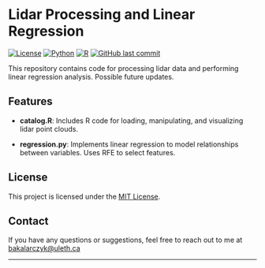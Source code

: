 # Lidar Processing and Linear Regression

[![License](https://img.shields.io/badge/license-MIT-blue.svg)](https://github.com/elbhednam/lidar/blob/main/LICENSE)
[![Python](https://img.shields.io/badge/python-3.7%20%7C%203.8%20%7C%203.9-blue)](https://www.python.org/)
[![R](https://img.shields.io/badge/R-4.0%20%7C%204.1-blue)](https://www.r-project.org/)
[![GitHub last commit](https://img.shields.io/github/last-commit/elbhednam/lidar.svg)](https://github.com/elbhednam/lidar/commits/main)

This repository contains code for processing lidar data and performing linear regression analysis. Possible future updates.

## Features

- **catalog.R**: Includes R code for loading, manipulating, and visualizing lidar point clouds.

- **regression.py**: Implements linear regression to model relationships between variables. Uses RFE to select features.



## License

This project is licensed under the [MIT License](LICENSE).

## Contact

If you have any questions or suggestions, feel free to reach out to me at bakalarczyk@uleth.ca

---

